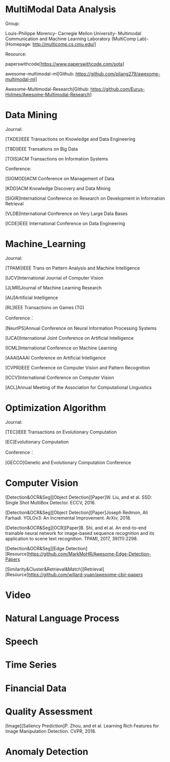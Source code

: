 # MultiModal Data Analysis

Group:

Louis-Philippe Morency-
Carnegie Mellon University-
Multimodal Communication and Machine Learning Laboratory (MultiComp Lab)-
[Homepage: http://multicomp.cs.cmu.edu/]

Resource:

paperswithcode[https://www.paperswithcode.com/sota]

awesome-multimodal-ml[Github: https://github.com/pliang279/awesome-multimodal-ml]

Awesome-Multimodal-Research[Github: https://github.com/Eurus-Holmes/Awesome-Multimodal-Research]

# Data Mining

Journal:

[TKDE]IEEE Transactions on Knowledge and Data Engineering 

[TBD]IEEE Transations on Big Data

[TOIS]ACM Transactions on Information Systems

Conference:

[SIGMOD]ACM Conference on Management of Data

[KDD]ACM Knowledge Discovery and Data Mining

[SIGIR]International Conference on Research on Development in Information Retrieval

[VLDB]International Conference on Very Large Data Bases

[ICDE]IEEE International Conference on Data Engineering

# Machine_Learning

Journal:

[TPAMI]IEEE Trans on Pattern Analysis and Machine Intelligence

[IJCV]International Journal of Computer Vision

[JLMR]Journal of Machine Learning Research

[AIJ]Artificial Intelligence

[RL]IEEE Transactions on Games (TG)

Conference：

[NeurIPS]Annual Conference on Neural Information Processing Systems

[IJCAI]International Joint Conference on Artificial Intelligence

[ICML]International Conference on Machine Learning

[AAAI]AAAI Conference on Artificial Intelligence

[CVPR]IEEE Conference on Computer Vision and Pattern Recognition

[ICCV]International Conference on Computer Vision

[ACL]Annual Meeting of the Association for Computational Linguistics

# Optimization Algorithm

Journal:

[TEC]IEEE Transactions on Evolutionary Computation

[EC]Evolutionary Computation

Conference：

[GECCO]Genetic and Evolutionary Computation Conference

# Computer Vision

[Detection&OCR&Seg][Object Detection][Paper]W. Liu, and et al. SSD: Single Shot MultiBox Detector. ECCV, 2016.

[Detection&OCR&Seg][Object Detection][Paper]Joseph Redmon, Ali Farhadi. YOLOv3: An Incremental Improvement. ArXiv, 2018.

[Detection&OCR&Seg][OCR][Paper]B. Shi, and et al. An end-to-end trainable neural network for image-based sequence recognition and
its application to scene text recognition. TPAMI, 2017, 39(11):2298.

[Detection&OCR&Seg][Edge Detection][Resource]https://github.com/MarkMoHR/Awesome-Edge-Detection-Papers

[Similarity&Cluster&Retrieval&Match][Retrieval][Resource]https://github.com/willard-yuan/awesome-cbir-papers

# Video

# Natural Language Process

# Speech

# Time Series

# Financial Data

# Quality Assessment

[Image][Saliency Prediction]P. Zhou, and et al. Learning Rich Features for Image Manipulation Detection. CVPR, 2018.

# Anomaly Detection